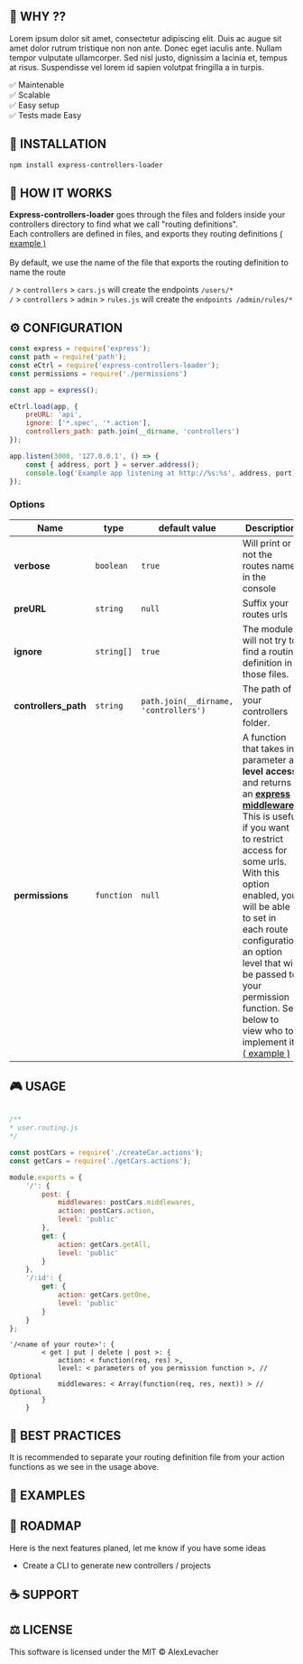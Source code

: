 ## 🤔 WHY ??
Lorem ipsum dolor sit amet, consectetur adipiscing elit. Duis ac augue sit amet dolor rutrum tristique non non ante. Donec eget iaculis ante. Nullam tempor vulputate ullamcorper. Sed nisl justo, dignissim a lacinia et, tempus at risus. Suspendisse vel lorem id sapien volutpat fringilla a in turpis.

✅ Maintenable<br>
✅ Scalable<br>
✅ Easy setup<br>
✅ Tests made Easy<br>

## 💾 INSTALLATION
```bash
npm install express-controllers-loader
```
## 🔩 HOW IT WORKS
**Express-controllers-loader** goes through the files and folders inside your controllers directory to find what we call "routing definitions".<br>
Each controllers are defined in files, and exports they routing definitions [( example )](https://github.com/Alex-Levacher/express-controllers-loader/tree/master/example)<br><br>
By default, we use the name of the file that exports the routing definition to name the route

`/` > `controllers` > `cars.js` will create the endpoints `/users/*`<br>
`/` > `controllers` > `admin` > `rules.js` will create the `endpoints /admin/rules/*`

## ⚙️ CONFIGURATION
```js
const express = require('express');
const path = require('path');
const eCtrl = require('express-controllers-loader');
const permissions = require('./permissions')

const app = express();

eCtrl.load(app, {
    preURL: 'api',
    ignore: ['*.spec', '*.action'],
    controllers_path: path.join(__dirname, 'controllers')
});

app.listen(3000, '127.0.0.1', () => {
    const { address, port } = server.address();
    console.log('Example app listening at http://%s:%s', address, port);
});
```

### Options

|Name|type|default value|Description|
|--  |--  |--           |--         |
| **verbose** | `boolean` | `true` |Will print or not the routes name in the console|
| **preURL** | `string` | `null` |Suffix your routes urls|
| **ignore** | `string[]` | `true` |The module will not try to find a routing definition in those files.|
| **controllers_path** | `string` | `path.join(__dirname, 'controllers')` |The path of your controllers folder.|
| **permissions** | `function` | `null` |A function that takes in parameter a **level access** and returns an [**express middleware**](https://expressjs.com/en/guide/using-middleware.html). This is useful if you want to restrict access for some urls. With this option enabled, you will be able to set in each route configuration an option level that will be passed to your permission function. See below to view who to implement it. [( example )](https://github.com/Alex-Levacher/express-controllers-loader/blob/master/example/permissions.js)|


## 🎮 USAGE

```js

/**
* user.routing.js
*/

const postCars = require('./createCar.actions');
const getCars = require('./getCars.actions');

module.exports = {
    '/': {
        post: {
            middlewares: postCars.middlewares,
            action: postCars.action,
            level: 'public'
        },
        get: {
            action: getCars.getAll,
            level: 'public'
        }
    },
    '/:id': {
        get: {
            action: getCars.getOne,
            level: 'public'
        }
    }
};
```

```
'/<name of your route>': {
        < get | put | delete | post >: {
            action: < function(req, res) >,
            level: < parameters of you permission function >, // Optional
            middlewares: < Array(function(req, res, next)) > // Optional
        }
    }
```

## 🌠 BEST PRACTICES
It is recommended to separate your routing definition file from your action functions as we see in the usage above.


## 🤙 EXAMPLES

## 🚀 ROADMAP
Here is the next features planed, let me know if you have some ideas 

* Create a CLI to generate new controllers / projects 

## ☕️ SUPPORT

## ⚖️ LICENSE
This software is licensed under the MIT © AlexLevacher
